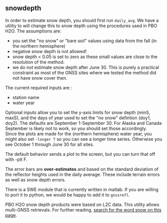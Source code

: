 ## snowdepth

In order to estimate snow depth, you should first run <code>daily_avg</code>.
We have a utility to will change this to snow depth using the procedures
used in PBO H2O. The assumptions are:

- you set the "no snow" or "bare soil" values using data from the fall (in the northern hemisphere)
- negative snow depth is not allowed!
- snow depth < 0.05 is set to zero as these small values are close to the resolution of the method.
- we do not estimate snow depth after June 30. This is purely a practical constraint as most 
of the GNSS sites where we tested the method did not have snow cover then. 

The current required inputs are :

- station name
- water year

Optional inputs allow you to set the y-axis limits for snow depth (minS, maxS), and 
the days of year used to set the "no snow" defintion (doy1, doy2). The 
defaults are September 1-September 30.
For Alaska and Canada September is likely not to work, so you should set those accordingly.  
Since the plots are made for the (northern hemisphere) water year, you might also set 
<code>-longer T</code> so you can see a longer time series. Otherwise you 
see October 1 through June 30 for all sites.

The default behavior sends a plot to the screen, but you can turn that off with -plt F.

The error bars are **over-estimates** and based on the standard deviation of the 
reflector heights used in the daily average. These include terrain errors as well 
as snow depth errors.

There is a SWE module that is currently written in matlab. If you are willing to port it to
python, we would be happy to add it to <code>gnssrefl</code>. 

PBO H2O snow depth products were based on L2C data. This utility allows multi-GNSS retrievals.
For further reading, [search for the word snow on this page](https://www.kristinelarson.net/publications/).

